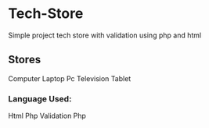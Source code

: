 # Tech-Store
Simple project tech store with validation using php and html 
## Stores 
Computer 
Laptop 
Pc 
Television 
Tablet
### Language Used:
Html 
Php 
Validation Php 
